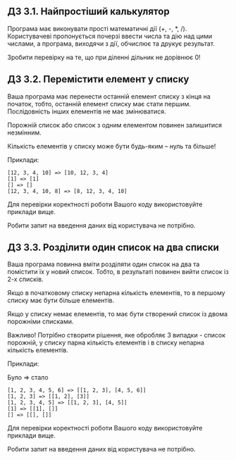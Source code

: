 ## ДЗ 3.1. Найпростіший калькулятор

Програма має виконувати прості математичні дії (+, -, *, /).  
Користувачеві пропонується почерзі ввести числа та дію над цими числами, а програма, виходячи з дії, 
обчислює та друкує результат.

Зробити перевірку на те, що при діленні дільник не дорівнює 0!

## ДЗ 3.2. Перемістити елемент у списку

Ваша програма має перенести останній елемент списку з кінця на початок, тобто, 
останній елемент списку має стати першим.  
Послідовність інших елементів не має змінюватися.

Порожній список або список з одним елементом повинен залишитися незмінним.

Кількість елементів у списку може бути будь-яким – нуль та більше!

Приклади:
```
[12, 3, 4, 10] => [10, 12, 3, 4]
[1] => [1]
[] => []
[12, 3, 4, 10, 8] => [8, 12, 3, 4, 10]
```

Для перевірки коректності роботи Вашого коду використовуйте приклади вище. 

Робити запит на введення даних від користувача не потрібно.

## ДЗ 3.3. Розділити один список на два списки

Ваша програма повинна вміти розділяти один список на два та помістити їх у новий список. 
Тобто, в результаті повинен вийти список із 2-х списків.

Якщо в початковому списку непарна кількість елементів, то в першому списку має бути більше елементів.

Якщо у списку немає елементів, то має бути створений список із двома порожніми списками.

Важливо! Потрібно створити рішення, яке обробляє 3 випадки - список порожній, 
у списку парна кількість елементів і в списку непарна кількість елементів.

Приклади:

Було => стало

```
[1, 2, 3, 4, 5, 6] => [[1, 2, 3], [4, 5, 6]]
[1, 2, 3] => [[1, 2], [3]]
[1, 2, 3, 4, 5] => [[1, 2, 3], [4, 5]]
[1] => [[1], []]
[] => [[], []]
```
Для перевірки коректності роботи Вашого коду використовуйте приклади вище. 

Робити запит на введення даних від користувача не потрібно.
